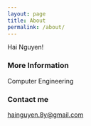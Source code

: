 ```yaml
---
layout: page
title: About
permalink: /about/
---
```


Hai Nguyen!

### More Information

Computer Engineering
### Contact me

[hainguyen.8y@gmail.com](mailto:hainguyen.8y@gmail.com)
